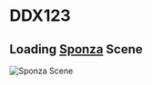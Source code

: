 # DDX123

## Loading [Sponza](https://github.com/KhronosGroup/glTF-Sample-Models/tree/master/2.0/Sponza) Scene 

![Sponza Scene](pics/loading_sponza.png)